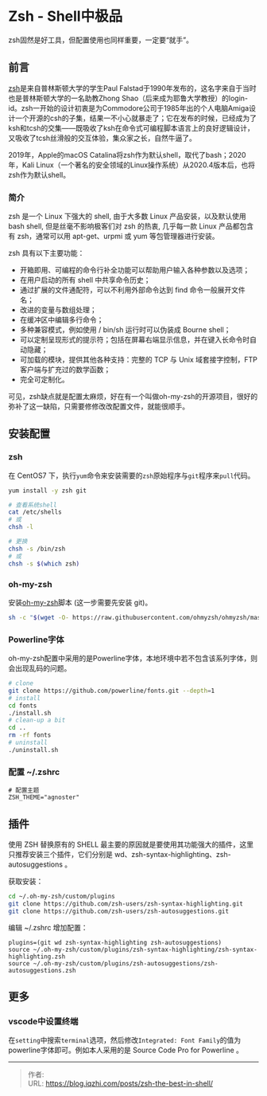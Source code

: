 # Zsh - Shell中极品


zsh固然是好工具，但配置使用也同样重要，一定要“就手”。

<!--more-->

## 前言

[zsh](https://en.wikipedia.org/wiki/Z_shell)是来自普林斯顿大学的学生Paul Falstad于1990年发布的，这名字来自于当时也是普林斯顿大学的一名助教Zhong Shao（后来成为耶鲁大学教授）的login-id。zsh一开始的设计初衷是为Commodore公司于1985年出的个人电脑Amiga设计一个开源的csh的子集，结果一不小心就暴走了；它在发布的时候，已经成为了ksh和tcsh的交集——既吸收了ksh在命令式可编程脚本语言上的良好逻辑设计，又吸收了tcsh丝滑般的交互体验，集众家之长，自然牛逼了。

2019年，Apple的macOS Catalina将zsh作为默认shell，取代了bash；2020年，Kali Linux（一个著名的安全领域的Linux操作系统）从2020.4版本后，也将zsh作为默认shell。

### 简介

zsh 是一个 Linux 下强大的 shell, 由于大多数 Linux 产品安装，以及默认使用bash shell, 但是丝毫不影响极客们对 zsh 的热衷, 几乎每一款 Linux 产品都包含有 zsh，通常可以用 apt-get、urpmi 或 yum 等包管理器进行安装。

zsh 具有以下主要功能：

- 开箱即用、可编程的命令行补全功能可以帮助用户输入各种参数以及选项；
- 在用户启动的所有 shell 中共享命令历史；
- 通过扩展的文件通配符，可以不利用外部命令达到 find 命令一般展开文件名；
- 改进的变量与数组处理；
- 在缓冲区中编辑多行命令；
- 多种兼容模式，例如使用 / bin/sh 运行时可以伪装成 Bourne shell；
- 可以定制呈现形式的提示符；包括在屏幕右端显示信息，并在键入长命令时自动隐藏；
- 可加载的模块，提供其他各种支持：完整的 TCP 与 Unix 域套接字控制，FTP 客户端与扩充过的数学函数；
- 完全可定制化。

可见，zsh缺点就是配置太麻烦，好在有一个叫做oh-my-zsh的开源项目，很好的弥补了这一缺陷，只需要修修改改配置文件，就能很顺手。

## 安装配置

### zsh

在 CentOS7 下，执行`yum`命令来安装需要的`zsh`原始程序与`git`程序来`pull`代码。

```bash
yum install -y zsh git

# 查看系统shell
cat /etc/shells
# 或
chsh -l

# 更换
chsh -s /bin/zsh
# 或
chsh -s $(which zsh)
```

### oh-my-zsh

安装[oh-my-zsh](https://github.com/ohmyzsh/ohmyzsh)脚本 (这一步需要先安装 git)。

```sh
sh -c "$(wget -O- https://raw.githubusercontent.com/ohmyzsh/ohmyzsh/master/tools/install.sh)"
```

### Powerline字体

oh-my-zsh配置中采用的是Powerline字体，本地环境中若不包含该系列字体，则会出现乱码的问题。

```sh
# clone
git clone https://github.com/powerline/fonts.git --depth=1
# install
cd fonts
./install.sh
# clean-up a bit
cd ..
rm -rf fonts
# uninstall
./uninstall.sh
```

### 配置 ~/.zshrc

```
# 配置主题
ZSH_THEME="agnoster"
```

## 插件

使用 ZSH 替换原有的 SHELL 最主要的原因就是要使用其功能强大的插件，这里只推荐安装三个插件，它们分别是 wd、zsh-syntax-highlighting、zsh-autosuggestions 。

获取安装：

```sh
cd ~/.oh-my-zsh/custom/plugins
git clone https://github.com/zsh-users/zsh-syntax-highlighting.git
git clone https://github.com/zsh-users/zsh-autosuggestions.git
```

编辑 ~/.zshrc 增加配置：

```
plugins=(git wd zsh-syntax-highlighting zsh-autosuggestions)
source ~/.oh-my-zsh/custom/plugins/zsh-syntax-highlighting/zsh-syntax-highlighting.zsh
source ~/.oh-my-zsh/custom/plugins/zsh-autosuggestions/zsh-autosuggestions.zsh
```

## 更多

### vscode中设置终端

在`setting`中搜索`terminal`选项，然后修改`Integrated: Font Family`的值为powerline字体即可。例如本人采用的是 Source Code Pro for Powerline 。

---

> 作者:   
> URL: https://blog.iqzhi.com/posts/zsh-the-best-in-shell/  

